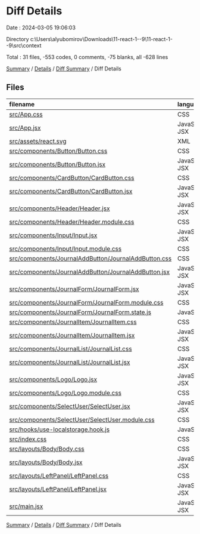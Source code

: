 # Diff Details

Date : 2024-03-05 19:06:03

Directory c:\\Users\\alyubomirov\\Downloads\\11-react-1--9\\11-react-1--9\\src\\context

Total : 31 files,  -553 codes, 0 comments, -75 blanks, all -628 lines

[Summary](results.md) / [Details](details.md) / [Diff Summary](diff.md) / Diff Details

## Files
| filename | language | code | comment | blank | total |
| :--- | :--- | ---: | ---: | ---: | ---: |
| [src/App.css](/src/App.css) | CSS | -4 | 0 | 0 | -4 |
| [src/App.jsx](/src/App.jsx) | JavaScript JSX | -59 | 0 | -7 | -66 |
| [src/assets/react.svg](/src/assets/react.svg) | XML | -1 | 0 | 0 | -1 |
| [src/components/Button/Button.css](/src/components/Button/Button.css) | CSS | -15 | 0 | -2 | -17 |
| [src/components/Button/Button.jsx](/src/components/Button/Button.jsx) | JavaScript JSX | -7 | 0 | -2 | -9 |
| [src/components/CardButton/CardButton.css](/src/components/CardButton/CardButton.css) | CSS | -14 | 0 | -1 | -15 |
| [src/components/CardButton/CardButton.jsx](/src/components/CardButton/CardButton.jsx) | JavaScript JSX | -10 | 0 | -3 | -13 |
| [src/components/Header/Header.jsx](/src/components/Header/Header.jsx) | JavaScript JSX | -12 | 0 | -6 | -18 |
| [src/components/Header/Header.module.css](/src/components/Header/Header.module.css) | CSS | -3 | 0 | 0 | -3 |
| [src/components/Input/Input.jsx](/src/components/Input/Input.jsx) | JavaScript JSX | -13 | 0 | -2 | -15 |
| [src/components/Input/Input.module.css](/src/components/Input/Input.module.css) | CSS | -26 | 0 | -2 | -28 |
| [src/components/JournalAddButton/JournalAddButton.css](/src/components/JournalAddButton/JournalAddButton.css) | CSS | -11 | 0 | 0 | -11 |
| [src/components/JournalAddButton/JournalAddButton.jsx](/src/components/JournalAddButton/JournalAddButton.jsx) | JavaScript JSX | -14 | 0 | -2 | -16 |
| [src/components/JournalForm/JournalForm.jsx](/src/components/JournalForm/JournalForm.jsx) | JavaScript JSX | -98 | 0 | -8 | -106 |
| [src/components/JournalForm/JournalForm.module.css](/src/components/JournalForm/JournalForm.module.css) | CSS | -46 | 0 | -7 | -53 |
| [src/components/JournalForm/JournalForm.state.js](/src/components/JournalForm/JournalForm.state.js) | JavaScript | -38 | 0 | -1 | -39 |
| [src/components/JournalItem/JournalItem.css](/src/components/JournalItem/JournalItem.css) | CSS | -31 | 0 | -4 | -35 |
| [src/components/JournalItem/JournalItem.jsx](/src/components/JournalItem/JournalItem.jsx) | JavaScript JSX | -14 | 0 | -3 | -17 |
| [src/components/JournalList/JournalList.css](/src/components/JournalList/JournalList.css) | CSS | -5 | 0 | 0 | -5 |
| [src/components/JournalList/JournalList.jsx](/src/components/JournalList/JournalList.jsx) | JavaScript JSX | -34 | 0 | -5 | -39 |
| [src/components/Logo/Logo.jsx](/src/components/Logo/Logo.jsx) | JavaScript JSX | -6 | 0 | -2 | -8 |
| [src/components/Logo/Logo.module.css](/src/components/Logo/Logo.module.css) | CSS | -3 | 0 | 0 | -3 |
| [src/components/SelectUser/SelectUser.jsx](/src/components/SelectUser/SelectUser.jsx) | JavaScript JSX | -16 | 0 | -4 | -20 |
| [src/components/SelectUser/SelectUser.module.css](/src/components/SelectUser/SelectUser.module.css) | CSS | -6 | 0 | 0 | -6 |
| [src/hooks/use-localstorage.hook.js](/src/hooks/use-localstorage.hook.js) | JavaScript | -15 | 0 | -4 | -19 |
| [src/index.css](/src/index.css) | CSS | -15 | 0 | -4 | -19 |
| [src/layouts/Body/Body.css](/src/layouts/Body/Body.css) | CSS | -4 | 0 | 0 | -4 |
| [src/layouts/Body/Body.jsx](/src/layouts/Body/Body.jsx) | JavaScript JSX | -9 | 0 | -2 | -11 |
| [src/layouts/LeftPanel/LeftPanel.css](/src/layouts/LeftPanel/LeftPanel.css) | CSS | -6 | 0 | 0 | -6 |
| [src/layouts/LeftPanel/LeftPanel.jsx](/src/layouts/LeftPanel/LeftPanel.jsx) | JavaScript JSX | -9 | 0 | -2 | -11 |
| [src/main.jsx](/src/main.jsx) | JavaScript JSX | -9 | 0 | -2 | -11 |

[Summary](results.md) / [Details](details.md) / [Diff Summary](diff.md) / Diff Details